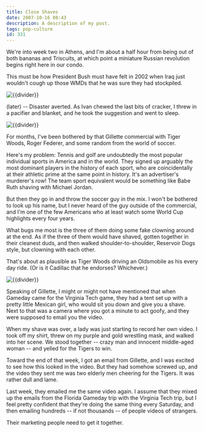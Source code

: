 ```yaml
---
title: Close Shaves
date: 2007-10-16 08:43
description: A description of my post.
tags: pop-culture
id: 331
---
```

We're into week two in Athens, and I'm about a half hour from being out of both bananas and Triscuits, at which point a miniature Russian revolution begins right here in our condo.  

This must be how President Bush must have felt in 2002 when Iraq just wouldn't cough up those WMDs that he was sure they had stockpiled.

<p><img src="/img/greenline.gif" class="greenline" alt="{{divider}}" /></p>
(later) -- Disaster averted.  As Ivan chewed the last bits of cracker, I threw in a pacifier and blanket, and he took the suggestion and went to sleep.

<p><img src="/img/greenline.gif" class="greenline" alt="{{divider}}" /></p>
For months, I've been bothered by that Gillette commercial with Tiger Woods, Roger Federer, and some random from the world of soccer.  

Here's my problem:  Tennis and golf are undoubtedly the most popular individual sports in America and in the world.  They signed up arguably the most dominant players in the history of each sport, who are coincidentally at their athletic prime at the same point in history.  It's an advertiser's murderer's row!  The team sport equivalent would be something like Babe Ruth shaving with Michael Jordan.

But then they go in and throw the soccer guy in the mix.  I won't be bothered to look up his name, but I never heard of the guy outside of the commercial, and I'm one of the few Americans who at least watch some World Cup highlights every four years.

What bugs me most is the three of them doing some fake clowning around at the end.  As if the three of them would have shaved, gotten together in their cleanest duds, and then walked shoulder-to-shoulder, Reservoir Dogs style, but clowning with each other.

That's about as plausible as Tiger Woods driving an Oldsmobile as his every day ride.  (Or is it Cadillac that he endorses?  Whichever.)

<p><img src="/img/greenline.gif" class="greenline" alt="{{divider}}" /></p>
Speaking of Gillette, I might or might not have mentioned that when Gameday came for the Virginia Tech game, they had a tent set up with a pretty little Mexican girl, who would sit you down and give you a shave.  Next to that was a camera where you got a minute to act goofy, and they were supposed to email you the video.

When my shave was over, a lady was just starting to record her own video.  I took off my shirt, threw on my purple and gold wrestling mask, and walked into her scene.  We stood together -- crazy man and innocent middle-aged woman -- and yelled for the Tigers to win.

Toward the end of that week, I got an email from Gillette, and I was excited to see how this looked in the video.  But they had somehow screwed up, and the video they sent me was two elderly men cheering for the Tigers.  It was rather dull and lame.

Last week, they emailed me the same video again.  I assume that they mixed up the emails from the Florida Gameday trip with the Virginia Tech trip, but I feel pretty confident that they're doing the same thing every Saturday, and then emailing hundreds -- if not thousands -- of people videos of strangers.

Their marketing people need to get it together.